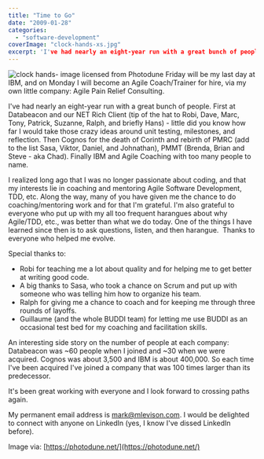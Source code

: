 ```yaml
---
title: "Time to Go"
date: "2009-01-28"
categories: 
  - "software-development"
coverImage: "clock-hands-xs.jpg"
excerpt: 'I've had nearly an eight-year run with a great bunch of people. First at Databeacon and'
---
```


![clock hands- image licensed from Photodune](src/content/blog/time-to-go/images/clock-hands-xs.jpg) Friday will be my last day at IBM, and on Monday I will become an Agile Coach/Trainer for hire, via my own little company: Agile Pain Relief Consulting.

I've had nearly an eight-year run with a great bunch of people. First at Databeacon and our NET Rich Client (tip of the hat to Robi, Dave, Marc, Tony, Patrick, Suzanne, Ralph, and briefly Hans) - little did you know how far I would take those crazy ideas around unit testing, milestones, and reflection. Then Cognos for the death of Corinth and rebirth of PMRC (add to the list Sasa, Viktor, Daniel, and Johnathan), PMMT (Brenda, Brian and Steve - aka Chad). Finally IBM and Agile Coaching with too many people to name.

I realized long ago that I was no longer passionate about coding, and that my interests lie in coaching and mentoring Agile Software Development, TDD, etc. Along the way, many of you have given me the chance to do coaching/mentoring work and for that I'm grateful. I'm also grateful to everyone who put up with my all too frequent harangues about why Agile/TDD, etc., was better than what we do today. One of the things I have learned since then is to ask questions, listen, and then harangue.  Thanks to everyone who helped me evolve.

Special thanks to:

- Robi for teaching me a lot about quality and for helping me to get better at writing good code.
- A big thanks to Sasa, who took a chance on Scrum and put up with someone who was telling him how to organize his team.
- Ralph for giving me a chance to coach and for keeping me through three rounds of layoffs.
- Guillaume (and the whole BUDDI team) for letting me use BUDDI as an occasional test bed for my coaching and facilitation skills.

An interesting side story on the number of people at each company: Databeacon was ~60 people when I joined and ~30 when we were acquired. Cognos was about 3,500 and IBM is about 400,000. So each time I've been acquired I've joined a company that was 100 times larger than its predecessor.

It's been great working with everyone and I look forward to crossing paths again.

My permanent email address is [mark@mlevison.com](mailto:mark@mlevison.com). I would be delighted to connect with anyone on LinkedIn (yes, I know I've dissed LinkedIn before).

Image via: [https://photodune.net/](https://photodune.net/)
